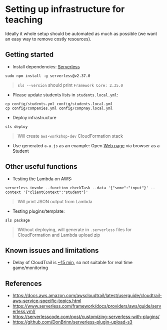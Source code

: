 Setting up infrastructure for teaching
======================================

Ideally it whole setup should be automated as much as possible
(we want an easy way to remove costly resources).

## Getting started

* Install dependencies: [Serverless](https://www.serverless.com/framework/docs/getting-started/)
```shell
sudo npm install -g serverless@v2.37.0
```
> `sls --version` should print `Framework Core: 2.35.0` 

* Please update students lists in `students.local.yml`:
```shell
cp config/students.yml config/students.local.yml
cp config/companies.yml config/compnay.local.yml
```

* Deploy infrastructure
```shell
sls deploy
```
> Will create `aws-workshop-dev` CloudFormation stack

* Use generated `a-a.js` as an example:
Open [Web page](../student/index.html) via browser as a Student


## Other useful functions

* Testing the Lambda on AWS:
```shell
serverless invoke --function checkTask --data '{"some":"input"}' --context '{"clientContext":"student"}'
```
> Will print JSON output from Lambda

* Testing plugins/template:
```shell
sls package
```
> Without deploying, will generate in `.serverless` files for CloudFormation and Lambda upload zip 


## Known issues and limitations

 * Delay of CloudTrail is [~15 min](https://aws.amazon.com/cloudtrail/faqs/),
   so not suitable for real time game/monitoring


## References

* https://docs.aws.amazon.com/awscloudtrail/latest/userguide/cloudtrail-aws-service-specific-topics.html
* https://www.serverless.com/framework/docs/providers/aws/guide/serverless.yml/
* https://serverlesscode.com/post/customizing-serverless-with-plugins/
* https://github.com/DonBrinn/serverless-plugin-upload-s3
